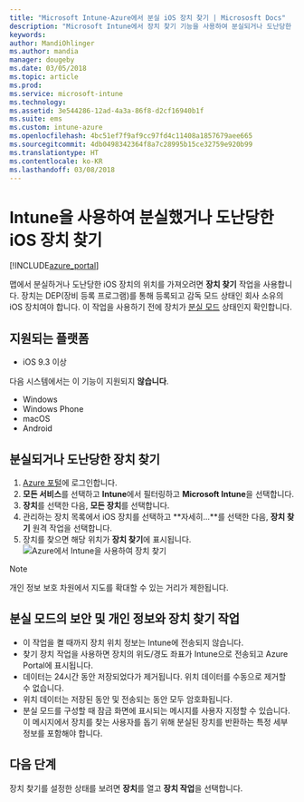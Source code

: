 ```yaml
---
title: "Microsoft Intune-Azure에서 분실 iOS 장치 찾기 | Micrososft Docs"
description: "Microsoft Intune에서 장치 찾기 기능을 사용하여 분실되거나 도난당한 iOS 장치를 찾거나 찾고, 장치 작업을 사용하는 경우 보안 및 개인 정보 취급 방침에 대한 세부 정보를 가져옵니다."
keywords: 
author: MandiOhlinger
ms.author: mandia
manager: dougeby
ms.date: 03/05/2018
ms.topic: article
ms.prod: 
ms.service: microsoft-intune
ms.technology: 
ms.assetid: 3e544286-12ad-4a3a-86f8-d2cf16940b1f
ms.suite: ems
ms.custom: intune-azure
ms.openlocfilehash: 4bc51ef7f9af9cc97fd4c11408a1857679aee665
ms.sourcegitcommit: 4db0498342364f8a7c28995b15ce32759e920b99
ms.translationtype: HT
ms.contentlocale: ko-KR
ms.lasthandoff: 03/08/2018
---
```

# <a name="locate-lost-or-stolen-ios-devices-with-intune"></a>Intune을 사용하여 분실했거나 도난당한 iOS 장치 찾기

[!INCLUDE[azure_portal](./includes/azure_portal.md)]

맵에서 분실하거나 도난당한 iOS 장치의 위치를 가져오려면 **장치 찾기** 작업을 사용합니다. 장치는 DEP(장비 등록 프로그램)를 통해 등록되고 감독 모드 상태인 회사 소유의 iOS 장치여야 합니다. 이 작업을 사용하기 전에 장치가 [분실 모드](device-lost-mode.md) 상태인지 확인합니다.

## <a name="supported-platforms"></a>지원되는 플랫폼

- iOS 9.3 이상

다음 시스템에서는 이 기능이 지원되지 **않습니다**. 
- Windows
- Windows Phone
- macOS
- Android

## <a name="locate-a-lost-or-stolen-device"></a>분실되거나 도난당한 장치 찾기

1. [Azure 포털](https://portal.azure.com)에 로그인합니다.
2. **모든 서비스**를 선택하고 **Intune**에서 필터링하고 **Microsoft Intune**을 선택합니다.
3. **장치**를 선택한 다음, **모든 장치**를 선택합니다.
4. 관리하는 장치 목록에서 iOS 장치를 선택하고 **자세히...**를 선택한 다음, **장치 찾기** 원격 작업을 선택합니다.
5. 장치를 찾으면 해당 위치가 **장치 찾기**에 표시됩니다.
    ![Azure에서 Intune을 사용하여 장치 찾기](./media/locate-device.png)

>[!NOTE]
>개인 정보 보호 차원에서 지도를 확대할 수 있는 거리가 제한됩니다.

## <a name="security-and-privacy-information-for-lost-mode-and-locate-device-actions"></a>분실 모드의 보안 및 개인 정보와 장치 찾기 작업
- 이 작업을 켤 때까지 장치 위치 정보는 Intune에 전송되지 않습니다.
- 찾기 장치 작업을 사용하면 장치의 위도/경도 좌표가 Intune으로 전송되고 Azure Portal에 표시됩니다.
- 데이터는 24시간 동안 저장되었다가 제거됩니다. 위치 데이터를 수동으로 제거할 수 없습니다.
- 위치 데이터는 저장된 동안 및 전송되는 동안 모두 암호화됩니다.
- 분실 모드를 구성할 때 잠금 화면에 표시되는 메시지를 사용자 지정할 수 있습니다. 이 메시지에서 장치를 찾는 사용자를 돕기 위해 분실된 장치를 반환하는 특정 세부 정보를 포함해야 합니다.

## <a name="next-steps"></a>다음 단계

장치 찾기를 설정한 상태를 보려면 **장치**를 열고 **장치 작업**을 선택합니다.
